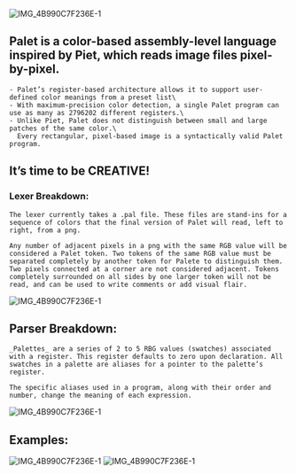 ![IMG_4B990C7F236E-1](https://user-images.githubusercontent.com/20586059/154793393-92ae3773-4453-4384-8395-cb1b40f4d050.png)

## Palet is a color-based assembly-level language inspired by Piet, which reads image files pixel-by-pixel.

```
- Palet’s register-based architecture allows it to support user-defined color meanings from a preset list\
- With maximum-precision color detection, a single Palet program can use as many as 2796202 different registers.\
- Unlike Piet, Palet does not distinguish between small and large patches of the same color.\
  Every rectangular, pixel-based image is a syntactically valid Palet program.

```

## It’s time to be CREATIVE!

### Lexer Breakdown:

```
The lexer currently takes a .pal file. These files are stand-ins for a sequence of colors that the final version of Palet will read, left to right, from a png.

Any number of adjacent pixels in a png with the same RGB value will be considered a Palet token. Two tokens of the same RGB value must be separated completely by another token for Palete to distinguish them. Two pixels connected at a corner are not considered adjacent. Tokens completely surrounded on all sides by one larger token will not be read, and can be used to write comments or add visual flair.
```

![IMG_4B990C7F236E-1](https://user-images.githubusercontent.com/20586059/154793314-0cf012aa-212b-4c30-a13a-955771982a45.png)

## Parser Breakdown:

```
_Palettes_ are a series of 2 to 5 RBG values (swatches) associated with a register. This register defaults to zero upon declaration. All swatches in a palette are aliases for a pointer to the palette’s register.

The specific aliases used in a program, along with their order and number, change the meaning of each expression.
```

![IMG_4B990C7F236E-1](https://user-images.githubusercontent.com/20586059/154793318-0f39565b-bab6-405d-bcd7-609b0e093356.jpg)

## Examples:

![IMG_4B990C7F236E-1](https://user-images.githubusercontent.com/20586059/154793315-b331e75d-a37d-4bfe-ab20-5f9313b19a47.jpg)
![IMG_4B990C7F236E-1](https://user-images.githubusercontent.com/20586059/154793317-bbaf30ac-20b9-4c3f-abb0-eecf55f82884.jpg)
